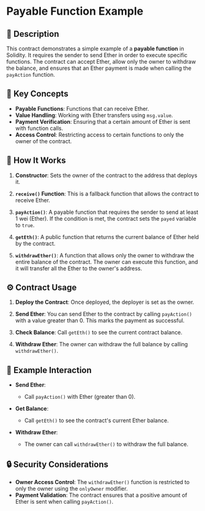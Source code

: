 # Payable Function Example

## 📄 Description

This contract demonstrates a simple example of a **payable function** in Solidity. It requires the sender to send Ether in order to execute specific functions. The contract can accept Ether, allow only the owner to withdraw the balance, and ensures that an Ether payment is made when calling the `payAction` function.

## 🧠 Key Concepts

- **Payable Functions**: Functions that can receive Ether.
- **Value Handling**: Working with Ether transfers using `msg.value`.
- **Payment Verification**: Ensuring that a certain amount of Ether is sent with function calls.
- **Access Control**: Restricting access to certain functions to only the owner of the contract.

## 🔧 How It Works

1. **Constructor**: Sets the owner of the contract to the address that deploys it.

2. **`receive()` Function**: This is a fallback function that allows the contract to receive Ether.

3. **`payAction()`**: A payable function that requires the sender to send at least 1 wei (Ether). If the condition is met, the contract sets the `payed` variable to `true`.

4. **`getEth()`**: A public function that returns the current balance of Ether held by the contract.

5. **`withdrawEther()`**: A function that allows only the owner to withdraw the entire balance of the contract. The owner can execute this function, and it will transfer all the Ether to the owner's address.

## ⚙️ Contract Usage

1. **Deploy the Contract**: Once deployed, the deployer is set as the owner.

2. **Send Ether**: You can send Ether to the contract by calling `payAction()` with a value greater than 0. This marks the payment as successful.

3. **Check Balance**: Call `getEth()` to see the current contract balance.

4. **Withdraw Ether**: The owner can withdraw the full balance by calling `withdrawEther()`.

## 📌 Example Interaction

- **Send Ether**: 
   - Call `payAction()` with Ether (greater than 0).
   
- **Get Balance**:
   - Call `getEth()` to see the contract's current Ether balance.

- **Withdraw Ether**:
   - The owner can call `withdrawEther()` to withdraw the full balance.

## 🔒 Security Considerations

- **Owner Access Control**: The `withdrawEther()` function is restricted to only the owner using the `onlyOwner` modifier.
- **Payment Validation**: The contract ensures that a positive amount of Ether is sent when calling `payAction()`.
